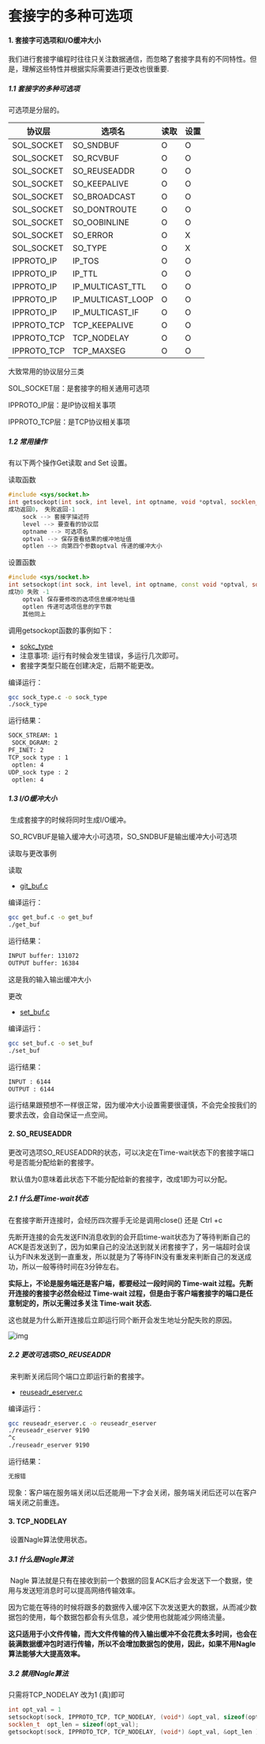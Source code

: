 # 套接字的多种可选项

#### 1.  套接字可选项和I/O缓冲大小

我们进行套接字编程时往往只关注数据通信，而忽略了套接字具有的不同特性。但是，理解这些特性并根据实际需要进行更改也很重要.

##### 1.1 套接字的多种可选项

可选项是分层的。

| 协议层      | 选项名            | 读取 | 设置 |
| ----------- | ----------------- | ---- | ---- |
| SOL_SOCKET  | SO_SNDBUF         | O    | O    |
| SOL_SOCKET  | SO_RCVBUF         | O    | O    |
| SOL_SOCKET  | SO_REUSEADDR      | O    | O    |
| SOL_SOCKET  | SO_KEEPALIVE      | O    | O    |
| SOL_SOCKET  | SO_BROADCAST      | O    | O    |
| SOL_SOCKET  | SO_DONTROUTE      | O    | O    |
| SOL_SOCKET  | SO_OOBINLINE      | O    | O    |
| SOL_SOCKET  | SO_ERROR          | O    | X    |
| SOL_SOCKET  | SO_TYPE           | O    | X    |
| IPPROTO_IP  | IP_TOS            | O    | O    |
| IPPROTO_IP  | IP_TTL            | O    | O    |
| IPPROTO_IP  | IP_MULTICAST_TTL  | O    | O    |
| IPPROTO_IP  | IP_MULTICAST_LOOP | O    | O    |
| IPPROTO_IP  | IP_MULTICAST_IF   | O    | O    |
| IPPROTO_TCP | TCP_KEEPALIVE     | O    | O    |
| IPPROTO_TCP | TCP_NODELAY       | O    | O    |
| IPPROTO_TCP | TCP_MAXSEG        | O    | O    |

大致常用的协议层分三类

SOL_SOCKET层：是套接字的相关通用可选项

IPPROTO_IP层：是IP协议相关事项

IPPROTO_TCP层：是TCP协议相关事项

##### 1.2 常用操作

有以下两个操作Get读取 and Set 设置。

读取函数

```c++
#include <sys/socket.h>
int getsockopt(int sock, int level, int optname, void *optval, socklen_t *optlen);
成功返回0， 失败返回-1
    sock --> 套接字描述符
    level --> 要查看的协议层
    optname --> 可选项名
    optval --> 保存查看结果的缓冲地址值
    optlen --> 向第四个参数optval 传递的缓冲大小
```

设置函数

```c++
#include <sys/socket.h>
int setsockopt(int sock, int level, int optname, const void *optval, socklen_t optlen);
成功0 失败 -1
    optval 保存要修改的选项信息缓冲地址值
    optlen 传递可选项信息的字节数
    其他同上
```

调用getsockopt函数的事例如下：

* [sokc_type](https://github.com/hclg/tcp_ip/blob/master/%E5%A5%97%E6%8E%A5%E5%AD%97%E7%9A%84%E5%8F%AF%E9%80%89%E9%A1%B9/sock_type.c)
* 注意事项: 运行有时候会发生错误，多运行几次即可。
* 套接字类型只能在创建决定，后期不能更改。

编译运行：

```bash
gcc sock_type.c -o sock_type
./sock_type
```

运行结果：

```bash
SOCK_STREAM: 1
 SOCK_DGRAM: 2
PF_INET: 2
TCP_sock type : 1 
 optlen: 4
UDP_sock type : 2 
 optlen: 4
```

##### 1.3 I/O缓冲大小

​	生成套接字的时候将同时生成I/O缓冲。

​	SO_RCVBUF是输入缓冲大小可选项，SO_SNDBUF是输出缓冲大小可选项

读取与更改事例

读取

* [git_buf.c](https://github.com/hclg/tcp_ip/blob/master/%E5%A5%97%E6%8E%A5%E5%AD%97%E7%9A%84%E5%8F%AF%E9%80%89%E9%A1%B9/get_buf.c)

编译运行：

```bash
gcc get_buf.c -o get_buf
./get_buf
```

运行结果：

```bash
INPUT buffer: 131072
OUTPUT buffer: 16384
```

这是我的输入输出缓冲大小

更改

* [set_buf.c](https://github.com/hclg/tcp_ip/blob/master/%E5%A5%97%E6%8E%A5%E5%AD%97%E7%9A%84%E5%8F%AF%E9%80%89%E9%A1%B9/set_buf.c)

编译运行：

```bash
gcc set_buf.c -o set_buf
./set_buf
```

运行结果：

```bash
INPUT : 6144
OUTPUT : 6144
```

运行结果跟预想不一样很正常，因为缓冲大小设置需要很谨慎，不会完全按我们的要求去改，会自动保证一点空间。

#### 2. SO_REUSEADDR

 更改可选项SO_REUSEADDR的状态，可以决定在Time-wait状态下的套接字端口号是否能分配给新的套接字。

​	默认值为0意味着此状态下不能分配给新的套接字，改成1即为可以分配。

##### 2.1 什么是Time-wait状态

在套接字断开连接时，会经历四次握手无论是调用close() 还是 Ctrl +c

先断开连接的会先发送FIN消息收到的会开启time-wait状态为了等待判断自己的ACK是否发送到了，因为如果自己的没法送到就关闭套接字了，另一端超时会误认为FIN未发送到一直重发，所以就是为了等待FIN没有重发来判断自己的发送成功，所以一般等待时间在3分钟左右。

**实际上，不论是服务端还是客户端，都要经过一段时间的 Time-wait 过程。先断开连接的套接字必然会经过 Time-wait 过程，但是由于客户端套接字的端口是任意制定的，所以无需过多关注 Time-wait 状态.**

​	这也就是为什么断开连接后立即运行同个断开会发生地址分配失败的原因。

![img](https://camo.githubusercontent.com/e8f38f736e60411f504881a1677ef19e72994d0f/68747470733a2f2f692e6c6f6c692e6e65742f323031392f30312f31392f356334326462313832636164652e706e67)

##### 2.2 更改可选项SO_REUSEADDR

​	来判断关闭后同个端口立即运行新的套接字。

* [reuseadr_eserver.c]()

编译运行：

```bash
gcc reuseadr_eserver.c -o reuseadr_eserver
./reuseadr_eserver 9190
^c
./reuseadr_eserver 9190
```

运行结果：

```bash
无报错
```

现象：客户端在服务端关闭以后还能用一下才会关闭，服务端关闭后还可以在客户端关闭之前重连。

#### 3. TCP_NODELAY

​	设置Nagle算法使用状态。

##### 3.1 什么是Nagle算法

​	Nagle 算法就是只有在接收到前一个数据的回复ACK后才会发送下一个数据，使用与发送短消息时可以提高网络传输效率。

因为它能在等待的时候将跟多的数据传入缓冲区下次发送更大的数据，从而减少数据包的使用，每个数据包都会有头信息，减少使用也就能减少网络流量。

**这只适用于小文件传输，而大文件传输的传入输出缓冲不会花费太多时间，也会在装满数据缓冲包时进行传输，所以不会增加数据包的使用，因此，如果不用Nagle算法能够大大提高效率。**

##### 3.2 禁用Nagle算法

只需将TCP_NODELAY 改为1 (真)即可

```c++
int opt_val = 1  
setsockopt(sock, IPPROTO_TCP, TCP_NODELAY, (void*) &opt_val, sizeof(opt_val)); // 设置
socklen_t  opt_len = sizeof(opt_val);
getsockopt(sock, IPPROTO_TCP, TCP_NODELAY, (void*) &opt_val, &opt_len ); //查看
```

